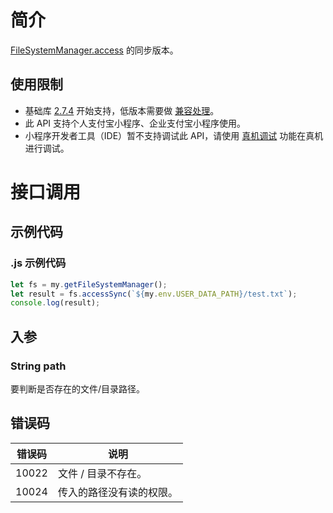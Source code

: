 # 简介

[FileSystemManager.access](https://opendocs.alipay.com/mini/api/0226oe) 的同步版本。

## 使用限制

- 基础库 [2.7.4](https://opendocs.alipay.com/mini/framework/lib-upgrade-v2) 开始支持，低版本需要做 [兼容处理](https://opendocs.alipay.com/mini/framework/compatibility)。
- 此 API 支持个人支付宝小程序、企业支付宝小程序使用。
- 小程序开发者工具（IDE）暂不支持调试此 API，请使用 [真机调试](https://opendocs.alipay.com/mini/ide/remote-debug) 功能在真机进行调试。

# 接口调用

## 示例代码

### .js 示例代码

```javascript
let fs = my.getFileSystemManager();
let result = fs.accessSync(`${my.env.USER_DATA_PATH}/test.txt`);
console.log(result);
```

## 入参

### String path

要判断是否存在的文件/目录路径。

## 错误码

| **错误码** | **说明**                 |
| ---------- | ------------------------ |
| 10022      | 文件 / 目录不存在。      |
| 10024      | 传入的路径没有读的权限。 |
